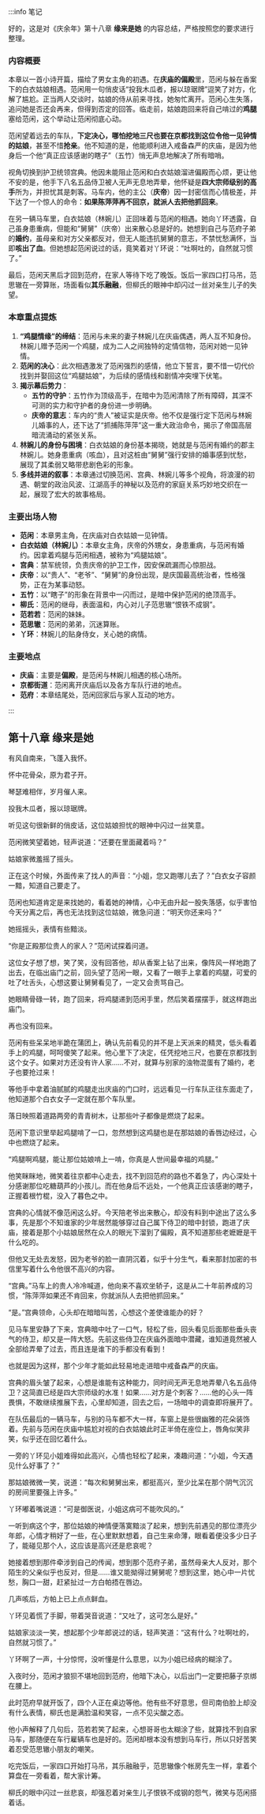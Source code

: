 :::info 笔记

好的，这是对《庆余年》第十八章 **缘来是她** 的内容总结，严格按照您的要求进行整理。

### 内容概要

本章以一首小诗开篇，描绘了男女主角的初遇。在**庆庙的偏殿**里，范闲与躲在香案下的白衣姑娘相遇。范闲用一句俏皮话“投我木瓜者，报以琼琚牌”逗笑了对方，化解了尴尬。正当两人交谈时，姑娘的侍从前来寻找，她匆忙离开。范闲心生失落，追问她是否还会再来，但得到否定的回答。临走前，姑娘跑回来将自己啃过的**鸡腿**塞给范闲，这个举动让范闲彻底心动。

范闲望着远去的车队，**下定决心，哪怕挖地三尺也要在京都找到这位令他一见钟情的姑娘**，甚至不惜**抢亲**。他不知道的是，他能顺利进入戒备森严的庆庙，是因为他身后一个他“真正应该感谢的瞎子”（五竹）悄无声息地解决了所有暗哨。

视角切换到护卫统领宫典。他因未能阻止范闲和白衣姑娘溜进偏殿而心烦，更让他不安的是，他手下八名五品侍卫被人无声无息地弄晕，他怀疑是**四大宗师级别的高手**所为，并担忧其是刺客。马车内，他的主公（**庆帝**）因一封密信而心情极差，并下达了一个惊人的命令：**如果陈萍萍再不回京，就派人去把他抓回来**。

在另一辆马车里，白衣姑娘（林婉儿）正回味着与范闲的相遇。她向丫环透露，自己虽身患重病，但能和“舅舅”（庆帝）出来散心总是好的。她想到自己与范府子弟的**婚约**，虽母亲和对方父亲都反对，但无人能违抗舅舅的意志，不禁忧愁满怀，当即**咳出了血**。但她想起范闲说过的话，竟笑着对丫环说：“吐啊吐的，自然就习惯了。”

最后，范闲天黑后才回到范府，在家人等待下吃了晚饭。饭后一家四口打马吊，范思辙在一旁算账，场面看似**其乐融融**，但柳氏的眼神中却闪过一丝对亲生儿子的失望。

### 本章重点提炼

1.  **“鸡腿情缘”的缔结**：范闲与未来的妻子林婉儿在庆庙偶遇，两人互不知身份。林婉儿赠予范闲一个鸡腿，成为二人之间独特的定情信物，范闲对她一见钟情。
2.  **范闲的决心**：此次相遇激发了范闲强烈的感情，他立下誓言，要不惜一切代价找到并娶回这位“鸡腿姑娘”，为后续的感情线和剧情冲突埋下伏笔。
3.  **揭示幕后势力**：
    *   **五竹的守护**：五竹作为顶级高手，在暗中为范闲清除了所有障碍，其深不可测的实力和守护者的身份进一步明确。
    *   **庆帝的意志**：车内的“贵人”被证实是庆帝。他不仅是强行定下范闲与林婉儿婚事的人，还下达了“抓捕陈萍萍”这一重大政治命令，揭示了帝国高层暗流涌动的紧张关系。
4.  **林婉儿的身份与困境**：白衣姑娘的身份基本揭晓，她就是与范闲有婚约的郡主林婉儿。她身患重病（咳血），且对这桩由“舅舅”强行安排的婚事感到忧愁，展现了其柔弱又略带悲剧色彩的形象。
5.  **多线并进的叙事**：本章通过切换范闲、宫典、林婉儿等多个视角，将浪漫的初遇、朝堂的政治风波、江湖高手的神秘以及范府的家庭关系巧妙地交织在一起，展现了宏大的故事格局。

### 主要出场人物

*   **范闲**：本章男主角，在庆庙对白衣姑娘一见钟情。
*   **白衣姑娘（林婉儿）**：本章女主角，庆帝的外甥女，身患重病，与范闲有婚约。因拿着鸡腿与范闲相遇，被称为“鸡腿姑娘”。
*   **宫典**：禁军统领，负责庆帝的护卫工作，因安保疏漏而心惊胆战。
*   **庆帝**：以“贵人”、“老爷”、“舅舅”的身份出现，是庆国最高统治者，性格强势，正在为某事动怒。
*   **五竹**：以“瞎子”的形象在背景中一闪而过，是暗中保护范闲的绝顶高手。
*   **柳氏**：范闲的继母，表面温和，内心对儿子范思辙“恨铁不成钢”。
*   **范若若**：范闲的妹妹。
*   **范思辙**：范闲的弟弟，沉迷算账。
*   **丫环**：林婉儿的贴身侍女，关心她的病情。

### 主要地点

*   **庆庙**：主要是**偏殿**，是范闲与林婉儿相遇的核心场所。
*   **京都街道**：范闲离开庆庙后以及各方车队行进的地点。
*   **范府**：本章结尾处，范闲回家后与家人互动的地方。

:::

## 第十八章 **缘来是她**

有风自南来，飞蓬入我怀。

怀中花骨朵，原为君子开。

琴瑟难相伴，岁月催人来。

投我木瓜者，报以琼琚牌。

听见这句很新鲜的俏皮话，这位姑娘担忧的眼神中闪过一丝笑意。

范闲微笑望着她，轻声说道：“还要在里面藏着吗？”

姑娘家微羞摇了摇头。

正在这个时候，外面传来了找人的声音：“小姐，您又跑哪儿去了？”白衣女子容颜一黯，知道自己要走了。

范闲也知道肯定是来找她的，看着她的神情，心中无由升起一股失落感，似乎害怕今天分离之后，再也无法找到这位姑娘，微急问道：“明天你还来吗？”

她摇摇头，表情有些黯淡。

“你是正殿那位贵人的家人？”范闲试探着问道。

这位女子想了想，笑了笑，没有回答他，却从香案上钻了出来，像阵风一样地跑了出去，在临出庙门之前，回头望了范闲一眼，又看了一眼手上拿着的鸡腿，可爱的吐了吐舌头，心想这要让舅舅看见了，一定又会责骂自己。

她眼睛骨碌一转，跑了回来，将鸡腿递到范闲手里，然后笑着摆摆手，就这样跑出庙门。

再也没有回来。

范闲有些呆呆地半跪在蒲团上，确认先前看见的并不是上天派来的精灵，低头看着手上的鸡腿，呵呵傻笑了起来。他心里下了决定，任凭挖地三尺，也要在京都找到这个女子。如果对方还没有许人家……不对，就算与别家的浊物混蛋有了婚约，老子也要抢过来！

等他手中拿着油腻腻的鸡腿走出庆庙的门口时，远远看见一行车队正往东面走了，他知道那个白衣女子一定就在那个车队里。

落日映照着道路两旁的青青树木，让那些叶子都像是燃烧了起来。

范闲下意识里举起鸡腿啃了一口，忽然想到这鸡腿也是在那姑娘的香唇边经过，心中也燃烧了起来。

“鸡腿啊鸡腿，能让那位姑娘啃上一啃，你真是人世间最幸福的鸡腿。”

他笑眯眯地，微笑着往京都中心走去，找不到回范府的路也不着急了，内心深处十分感谢那位吃糖葫芦的小孩儿。而在他身后不远处，一个他真正应该感谢的瞎子，正握着根竹棍，没入了暮色之中。

宫典的心情就不像范闲这么好。今天陪老爷出来散心，却没有料到中途出了这么多事，先是那个不知谁家的少年居然能够穿过自己属下侍卫的暗中封锁，跑进了庆庙，接着是那个小姑娘居然在众人的眼光下溜到了偏殿，真不知道那些老嬷嬷是干什么吃的。

但他又无处去发怒，因为老爷的脸一直阴沉着，似乎十分生气，看来那封加密的书信里写着什么令他很不高兴的内容。

“宫典。”马车上的贵人冷冷喊道，他向来不喜欢坐轿子，这是从二十年前养成的习惯，“陈萍萍如果还不肯回来，你就派队人去把他抓回来。”

“是。”宫典领命，心头却在暗暗叫苦，心想这个差使谁能办的好？

见马车里安静了下来，宫典暗中吐了一口气，轻松了些，回头看见后面那些垂头丧气的侍卫，却又是一阵大怒。先前这些侍卫在庆庙外面暗中潜藏，谁知道竟然被人全部给弄晕了过去，而且连是谁下的手都没有看到！

也就是因为这样，那个少年才能如此轻易地走进暗中戒备森严的庆庙。

宫典的眉头皱了起来，心想是谁能有这种能力，同时间无声无息地弄晕八名五品侍卫？这简直已经是四大宗师级的水准！如果……对方是个刺客？……他的心头一阵畏惧，不敢继续推展下去，心里却知道，回去之后，一场暗中的调查即将展开了。

在队伍最后的一辆马车，与别的马车都不大一样，车窗上是些很幽雅的花朵装饰着。先前与范闲在庆庙中尴尬对视的白衣姑娘此时正半倚在座位上，唇角似笑非笑，似乎还在回忆着什么。

一旁的丫环见小姐难得如此高兴，心情也轻松了起来，凑趣问道：“小姐，今天遇见什么好事了？”

那姑娘微微一笑，说道：“每次和舅舅出来，都挺高兴，至少比呆在那个阴气沉沉的房间里要强上许多。”

丫环嘟着嘴说道：“可是御医说，小姐这病可不能吹风的。”

一听到病这个字，那位姑娘的神情便落寞黯淡了起来，想到先前遇见的那位漂亮少年郎，心情才稍好了一些，在心里默默想着，自己生来命薄，眼看着便没多少日子了，能碰见那个人，这应该是高兴还是悲哀呢？

她接着想到那件牵涉到自己的传闻，想到那个范府子弟，虽然母亲大人反对，那个陌生的父亲似乎也反对，但是……谁又能拗得过舅舅呢？想到这里，她心中一片忧愁，胸口一甜，赶紧扯过一方白帕捂在唇边。

几声咳后，方帕上已上点点鲜血。

丫环见着慌了手脚，带着哭音说道：“又吐了，这可怎么是好。”

姑娘家淡淡一笑，想起那个少年郎说过的话，轻声笑道：“这有什么？吐啊吐的，自然就习惯了。”

丫环啊了一声，十分惊愕，没听懂是什么意思，以为小姐已经病的糊涂了。

入夜时分，范闲才狼狈不堪地回到范府，他暗下决心，以后出门一定要把藤子京绑在腰上。

此时范府早就开饭了，四个人正在桌边等他。他有些不好意思，但司南伯脸上却没有什么表情，柳氏也是满脸温和笑容，一点不见尖酸之态。

他小声解释了几句后，范若若笑了起来，心想哥哥也太糊涂了些，就算找不到自家马车，那随便在车行雇辆车也是好的。范闲却根本没有想到马车行，所以只好苦笑着忍受范思辙小朋友的嘲笑。

吃完饭后，一家四口开始打马吊，其乐融融乎，范思辙像个帐房先生一样，拿着个算盘在一旁看着，帮大家计筹。

柳氏的眼中闪过一丝悲哀，却强忍着对亲生儿子恨铁不成钢的怨气，微笑与范闲搭着话。

